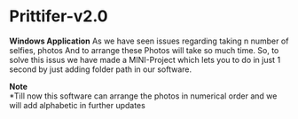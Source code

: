 # Prittifer-v2.0
<b>Windows Application</b>
As we have seen issues regarding taking n number of selfies, photos And to arrange these Photos will take so much time.
So, to solve this issus we have made a MINI-Project which lets you to do in just 1 second by just adding folder path in our software.

<b>Note</b> 
<br>
*Till now this software can arrange the photos in numerical order and we will add alphabetic in further updates
